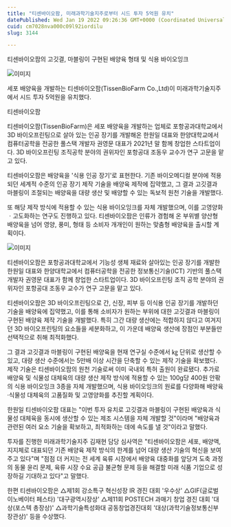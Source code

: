 ```yaml
---
title: "티센바이오팜, 미래과학기술지주로부터 시드 투자 5억원 유치"
datePublished: Wed Jan 19 2022 09:26:36 GMT+0000 (Coordinated Universal Time)
cuid: cm7028nva000c09l92iordilu
slug: 3144

---
```



티센바이오팜의 고깃결, 마블링이 구현된 배양육 형태 및 식용 바이오잉크

![이미지](https://cdn.hashnode.com/res/hashnode/image/upload/v1739252847143/f4fc1624-aede-408f-be89-dc56d28cb315.jpeg)

세포 배양육을 개발하는 티센바이오팜(TissenBioFarm Co.,Ltd)이 미래과학기술지주에서 시드 투자 5억원을 유치했다.

티센바이오팜

티센바이오팜(TissenBioFarm)은 세포 배양육을 개발하는 업체로 포항공과대학교에서 3D 바이오프린팅으로 살아 있는 인공 장기를 개발해온 한원일 대표와 한양대학교에서 컴퓨터공학을 전공한 풀스택 개발자 권영문 대표가 2021년 말 함께 창업한 스타트업이다. 3D 바이오프린팅 조직공학 분야의 권위자인 포항공대 조동우 교수가 연구 고문을 맡고 있다.

티센바이오팜은 배양육을 '식용 인공 장기'로 표현한다. 기존 바이오메디컬 분야에 적용되던 세계적 수준의 인공 장기 제작 기술을 배양육 제작에 집약했고, 그 결과 고깃결과 마블링이 조절되는 배양육을 대량 생산 및 배양할 수 있는 독보적 원천 기술을 개발했다.

또 해당 제작 방식에 적용할 수 있는 식용 바이오잉크를 자체 개발했으며, 이를 고영양화ㆍ고도화하는 연구도 진행하고 있다. 티센바이오팜은 인류가 경험해 온 부위별 양산형 배양육을 넘어 영양, 풍미, 형태 등 소비자 개개인이 원하는 맞춤형 배양육을 출시할 계획이다.

![이미지](https://cdn.hashnode.com/res/hashnode/image/upload/v1739252848694/c15f4e4a-e833-477b-ac2f-bebc415bb05b.jpeg)

티센바이오팜은 포항공과대학교에서 기능성 생체 재료와 살아있는 인공 장기를 개발한 한원일 대표와 한양대학교에서 컴퓨터공학을 전공한 정보통신기술(ICT) 기반의 풀스택 개발자 권영문 대표가 함께 창업한 스타트업이다. 3D 바이오프린팅 조직 공학 분야의 권위자인 포항공대 조동우 교수가 연구 고문을 맡고 있다.

티센바이오팜은 3D 바이오프린팅으로 간, 신장, 피부 등 이식용 인공 장기를 개발하던 기술을 배양육에 집약했고, 이를 통해 소비자가 원하는 부위에 대한 고깃결과 마블링이 구현된 배양육 제작 기술을 개발했다. 특히 그간 대량 생산에는 적합하지 않다고 여겨지던 3D 바이오프린팅의 요소들을 세분화하고, 이 가운데 배양육 생산에 장점인 부분들만 선택적으로 취해 최적화했다.

그 결과 고깃결과 마블링이 구현된 배양육을 현재 연구실 수준에서 ㎏ 단위로 생산할 수 있고, 대량 생산 수준에서는 5만배 이상 시간을 단축할 수 있는 제작 기술을 확보했다. 제작 기술은 티센바이오팜의 원천 기술로써 이미 국내외 특허 출원이 완료됐다. 추가로 배양육 및 식물성 대체육의 대량 생산 제작 방식에 적용할 수 있는 100g당 400원 안팎의 식용 바이오잉크 3종을 자체 개발했으며, 식용 바이오잉크의 원료를 다양화해 배양육·식물성 대체육의 고품질화 및 고영양화를 추진할 계획이다.

한원일 티센바이오팜 대표는 "이번 투자 유치로 고깃결과 마블링이 구현된 배양육과 식물성 대체육을 동시에 생산할 수 있는 제조 시스템을 자체 개발할 것"이라며 "배양육과 관련된 여러 요소 기술을 확보하고, 최적화하는 데에 속도를 낼 것"이라고 말했다.

투자를 진행한 미래과학기술지주 김재현 담당 심사역은 "티센바이오팜은 세포, 배양액, 지지체로 대표되던 기존 배양육 제작 방식의 한계를 넘어 대량 생산 기술의 혁신을 보여주고 있다"며 "점점 더 커지는 전 세계 육류 시장에서 배양육 대중화를 앞당겨 도축 과정의 동물 윤리 문제, 육류 시장 수요 공급 불균형 문제 등을 해결할 미래 식품 기업으로 성장하길 기대하고 있다"고 말했다.

한편 티센바이오팜은 △제1회 강소특구 혁신성장 IR 경진 대회 '우수상' △GIF(글로벌 이노베이터 페스타) '대구광역시장상' △제11회 POSTECH 과매기 창업 경진 대회 '대상(포스텍 총장상)' △과학기술특성화대 공동창업경진대회 '대상(과학기술정보통신부 장관상)' 등을 수상했다.